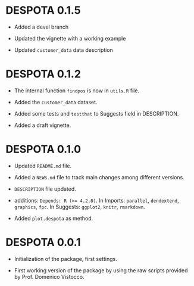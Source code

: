 # DESPOTA 0.1.5

* Added a devel branch 

* Updated the vignette with a working example

* Updated `customer_data` data description


# DESPOTA 0.1.2

* The internal function `findpos` is now in `utils.R` file.

* Added the `customer_data` dataset.

* Added some tests and `testthat` to Suggests field in DESCRIPTION.

* Added a draft vignette.


# DESPOTA 0.1.0

* Updated `README.md` file.

* Added a `NEWS.md` file to track main changes among different versions.

* `DESCRIPTION` file updated.

* additions: `Depends: R (>= 4.2.0)`. In Imports: `parallel`, `dendextend`, `graphics`, `fpc`. In Suggests: `ggplot2`, `knitr`, `rmarkdown`.

* Added `plot.despota` as method.


# DESPOTA 0.0.1

* Initialization of the package, first settings.

* First working version of the package by using the raw scripts provided by Prof. Domenico Vistocco.
